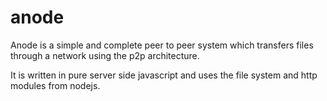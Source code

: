 anode
=====

Anode is a simple and complete peer to peer system which transfers files through a network using the p2p architecture. 

It is written in pure server side javascript and uses the file system and http modules from nodejs. 

